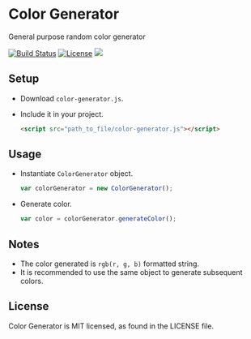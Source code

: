 # Color Generator
General purpose random color generator

[![Build Status](https://travis-ci.org/kgbph/color-generator.svg?branch=master)](https://travis-ci.org/kgbph/color-generator)
[![License](https://img.shields.io/github/license/kgbph/color-generator.svg?style=popout)](https://github.com/kgbph/color-generator/blob/master/LICENSE)
[![](https://img.shields.io/github/release/kgbph/color-generator.svg)](https://github.com/kgbph/color-generator/releases)

## Setup
 - Download `color-generator.js`.
 - Include it in your project.

    ``` html
    <script src="path_to_file/color-generator.js"></script>
    ```

## Usage
 - Instantiate `ColorGenerator` object.

    ``` javascript
    var colorGenerator = new ColorGenerator();
    ```

 - Generate color.
 
    ``` javascript
    var color = colorGenerator.generateColor();
    ```

## Notes
 - The color generated is `rgb(r, g, b)` formatted string.
 - It is recommended to use the same object to generate subsequent colors.

## License
Color Generator is MIT licensed, as found in the LICENSE file.
